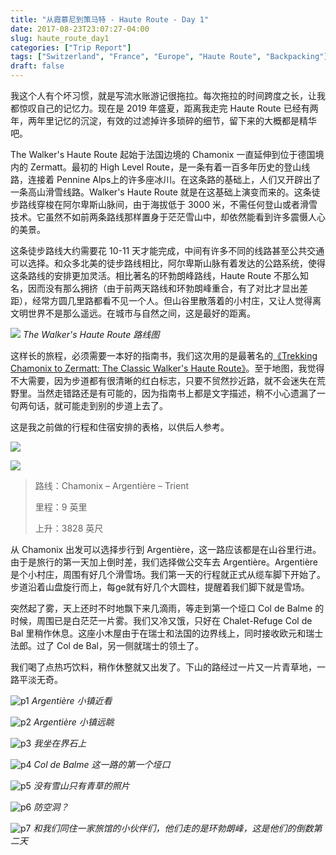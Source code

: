 ```yaml
---
title: "从霞慕尼到策马特 - Haute Route - Day 1"
date: 2017-08-23T23:07:27-04:00
slug: haute_route_day1
categories: ["Trip Report"]
tags: ["Switzerland", "France", "Europe", "Haute Route", "Backpacking"]
draft: false
---
```


我这个人有个坏习惯，就是写流水账游记很拖拉。每次拖拉的时间跨度之长，让我都惊叹自己的记忆力。现在是 2019 年盛夏，距离我走完 Haute Route 已经有两年，两年里记忆的沉淀，有效的过滤掉许多琐碎的细节，留下来的大概都是精华吧。

The Walker's Haute Route 起始于法国边境的 Chamonix 一直延伸到位于德国境内的 Zermatt。最初的 High Level Route，是一条有着一百多年历史的登山线路，连接着 Pennine Alps上的许多座冰川。在这条路的基础上，人们又开辟出了一条高山滑雪线路。Walker's Haute Route 就是在这基础上演变而来的。这条徒步路线穿梭在阿尔卑斯山脉间，由于海拔低于 3000 米，不需任何登山或者滑雪技术。它虽然不如前两条路线那样置身于茫茫雪山中，却依然能看到许多震慑人心的美景。

这条徒步路线大约需要花 10-11 天才能完成，中间有许多不同的线路甚至公共交通可以选择。和众多北美的徒步路线相比，阿尔卑斯山脉有着发达的公路系统，使得这条路线的安排更加灵活。相比著名的环勃朗峰路线，Haute Route 不那么知名，因而没有那么拥挤（由于前两天路线和环勃朗峰重合，有了对比才显出差距），经常方圆几里路都看不见一个人。但山谷里散落着的小村庄，又让人觉得离文明世界不是那么遥远。在城市与自然之间，这是最好的距离。

![](/images/trips/Haute_Route_Map.png)
*The Walker's Haute Route 路线图*

这样长的旅程，必须需要一本好的指南书，我们这次用的是最著名的[《Trekking Chamonix to Zermatt: The Classic Walker's Haute Route》](https://www.amazon.com/Trekking-Chamonix-Zermatt-Classic-Walkers/dp/1852847808/ref=asc_df_1852847808/?tag=hyprod-20&linkCode=df0&hvadid=312118197588&hvpos=1o1&hvnetw=g&hvrand=13773150652171413935&hvpone=&hvptwo=&hvqmt=&hvdev=c&hvdvcmdl=&hvlocint=&hvlocphy=9067609&hvtargid=pla-449370731199&psc=1)。至于地图，我觉得不大需要，因为步道都有很清晰的红白标志，只要不贸然抄近路，就不会迷失在荒野里。当然走错路还是有可能的，因为指南书上都是文字描述，稍不小心遗漏了一句两句话，就可能走到别的步道上去了。

这是我之前做的行程和住宿安排的表格，以供后人参考。

![](/images/trips/Haute_Route_Itinerary.png)

![](/images/trips/Haute_Route_Stay.png)


>路线：Chamonix – Argentière – Trient
>
>里程：9 英里
>
>上升：3828 英尺
>

从 Chamonix 出发可以选择步行到 Argentière，这一路应该都是在山谷里行进。由于是旅行的第一天加上倒时差，我们选择做公交车去 Argentière。Argentière 是个小村庄，周围有好几个滑雪场。我们第一天的行程就正式从缆车脚下开始了。步道沿着山盘旋行而上，每ge就有好几个大圆柱，提醒着我们脚下就是雪场。

突然起了雾，天上还时不时地飘下来几滴雨，等走到第一个垭口 Col de Balme 的时候，周围已是白茫茫一片雾。我们又冷又饿，只好在 Chalet-Refuge Col de Bal 里稍作休息。这座小木屋由于在瑞士和法国的边界线上，同时接收欧元和瑞士法郎。过了 Col de Bal，另一侧就瑞士的领土了。

我们喝了点热巧饮料，稍作休整就又出发了。下山的路经过一片又一片青草地，一路平淡无奇。


![p1]
*Argentière 小镇近看*

![p2]
*Argentière 小镇远眺*

![p3]
*我坐在界石上*

![p4]
*Col de Balme 这一路的第一个垭口*

![p5]
*没有雪山只有青草的照片*

![p6]
*防空洞？*

![p7]
*和我们同住一家旅馆的小伙伴们，他们走的是环勃朗峰，这是他们的倒数第二天*

[p1]: https://lh3.googleusercontent.com/pw/ACtC-3cXlUKm46eEkb7pfa1K5PXsOzReymjx4DJ1YI8dqnGiS4q_kFE4D9QvEnAvQyjhKp8hBpXer3Xe06StVHIFvCjc9I2HCW3U3ggc3zYbSRczBM0zMwSezvIHcji5UI3zsjIjKEcuPdCaYQto4uU-5hSCYQ=w2400-no-tmp.jpg

[p2]: https://lh3.googleusercontent.com/pw/ACtC-3crV8AZXEtMmUvhffWUMc19E96Gx37FmTDi0RXHxFFDtDwOrzfExwQBSLZmnIY4VIHQ4N9oRZQV4k0BZ0eYBfxa_I4o6jAkJt3lBDsB1QTv-EfSDnj7Gv0FkWdRtZMbjkYqATAWH7Vrcf9BC1inmuiO-g=w2400-no-tmp.jpg


[p3]: https://lh3.googleusercontent.com/pw/ACtC-3d6HcNTWZgDfuZGTIGWbl618NuyHWwqT1bBqRW4fg04NGzQHFXy9AoNJQPmkdPQJruea5TPCJjF_KiQoaLkpq-gX1uXHY66Z3b7KHfJQ4J6JjKr11TBxvh4x-vWk2vxd-dQoChimNauI3rLMFJPeOYspA=w2400-no-tmp.jpg

[p4]: https://lh3.googleusercontent.com/pw/ACtC-3cqJu3Er4ENdcDmp-eEUKBKX3Xawje3JeXGC6XMSrzIw1wtOon2vCe1cFpJtg-Ut2g6Z0x4anVevXWbsT-E9kYj2quWHOFMZJfBSbqrJjc7djV1ExRHSO1HyDNaIIyQRZy9EXQfZg3ozMgDzYFDaXjtKA=w2400-no-tmp.jpg

[p5]: https://lh3.googleusercontent.com/pw/ACtC-3dV1Vvva2_cPGGw6GZB-aN_6cHzndBwBcQ2jZoPObRnDD6AQ65v7ZymfOaz1qaYsl-AVdzXhnYQONutIruWqM51ouYJEK1gPJrx9z01Ioe0MSyaaV-B8ulrd_J2H7KfVw80lKUBi7cYwWA0scOESuoj_Q=w2400-no-tmp.jpg

[p6]: https://lh3.googleusercontent.com/pw/ACtC-3exSFArAltLt-R08eYyZtNz86kkmCebUa1S4aR0oED2i8s1vfIVVfdtGqTD10pUAMgRQU6lFxEKzQnAHgIDHt1sngbVzx-xvnoqlKABjlQhlBBxaQrmd2fFlk0YhJ_CBpsSEJwj3Us67Va4c0kU1SL6WQ=w2400-no-tmp.jpg

[p7]: https://lh3.googleusercontent.com/pw/ACtC-3eqnaftTbCXmfGmZG-ngnqVngsr-m1WcdmZ24OCLdRDuO6eFMDleOKhfBL0qlCpwNlJiVwUCIX8-YhGUIF4XDJqjc5ZC15zjSbbxZANf5THYlv1toqBKOWwixrnVCKnWv1beMm7GODLBsJ26OvYVgShsg=w2400-no-tmp.jpg
